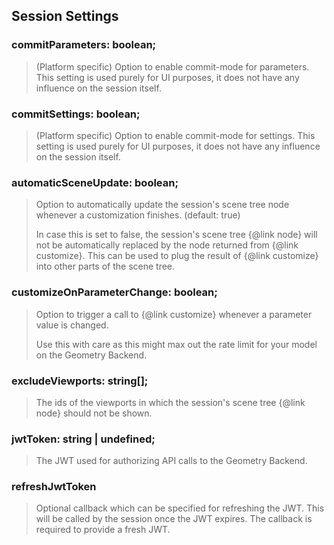 ## Session Settings
### commitParameters: boolean;
> (Platform specific) Option to enable commit-mode for parameters.
> This setting is used purely for UI purposes, it does not have any influence on the session itself.
### commitSettings: boolean;
> (Platform specific) Option to enable commit-mode for settings.
> This setting is used purely for UI purposes, it does not have any influence on the session itself.
### automaticSceneUpdate: boolean;
> Option to automatically update the session's scene tree node whenever a customization finishes. (default: true)
> 
> In case this is set to false, the session's scene tree {@link node} will not be automatically replaced by the node returned from {@link customize}. This can be used to plug the result of {@link customize} into other parts of the scene tree.
### customizeOnParameterChange: boolean;
> Option to trigger a call to {@link customize} whenever a parameter value is changed.
> 
> Use this with care as this might max out the rate limit for your model on the Geometry Backend.

### excludeViewports: string[];
> The ids of the viewports in which the session's scene tree {@link node} should not be shown.

### jwtToken: string | undefined;
> The JWT used for authorizing API calls to the Geometry Backend.

### refreshJwtToken
> Optional callback which can be specified for refreshing the JWT. 
> This will be called by the session once the JWT expires. 
> The callback is required to provide a fresh JWT.